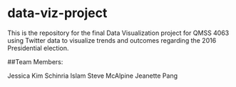 # data-viz-project
This is the repository for the final Data Visualization project for QMSS 4063 using Twitter data to visualize trends and outcomes regarding the 2016 Presidential election.

##Team Members:

Jessica Kim
Schinria Islam
Steve McAlpine
Jeanette Pang

